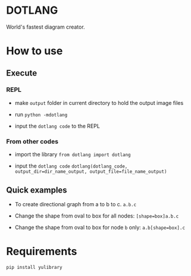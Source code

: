 # DOTLANG

World's fastest diagram creator.

# How to use

## Execute

### REPL

- make `output` folder in current directory to hold the output image files

- run `python -mdotlang`

- input the `dotlang code` to the REPL

### From other codes

- import the library
`from dotlang import dotlang`

- input the `dotlang code`
`dotlang(dotlang_code, output_dir=dir_name_output, output_file=file_name_output)`

## Quick examples

- To create directional graph from a to b to c.
`a.b.c`

- Change the shape from oval to box for all nodes:
`[shape=box]a.b.c`

- Change the shape from oval to box for node `b` only:
`a.b[shape=box].c`

# Requirements

`pip install yulibrary`
